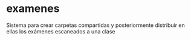 # examenes
Sistema para crear carpetas compartidas y posteriormente distribuir en ellas los exámenes escaneados a una clase
